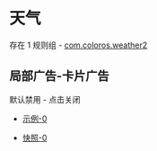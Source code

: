 # 天气

存在 1 规则组 - [com.coloros.weather2](/src/apps/com.coloros.weather2.ts)

## 局部广告-卡片广告

默认禁用 - 点击关闭

- [示例-0](https://m.gkd.li/57941037/fc08493c-dec2-4534-9f61-3627aa337b30)

- [快照-0](https://i.gkd.li/import/14258190)

